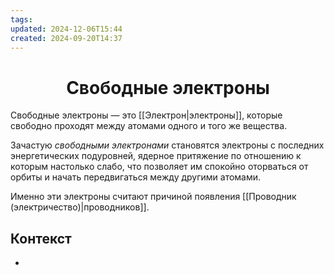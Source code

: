 ```yaml
---
tags: 
updated: 2024-12-06T15:44
created: 2024-09-20T14:37
---
```

<center> <h1> <b> Свободные электроны </b> </h1> </center>

 Свободные электроны — это [[Электрон|электроны]], которые свободно проходят между атомами одного и того же вещества.

Зачастую *свободными электронами* становятся электроны с последних энергетических подуровней, ядерное притяжение по отношению к которым настолько слабо, что позволяет им спокойно оторваться от орбиты и начать передвигаться между другими атомами.

Именно эти электроны считают причиной появления [[Проводник (электричество)|проводников]].
## Контекст
- 

